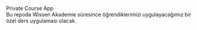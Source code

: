 <br>Private Course App<br>
Bu repoda Wissen Akademie süresince öğrendiklerimizi uygulayacağımız bir özel ders uygulaması olacak.

